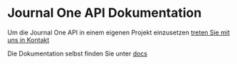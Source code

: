 # Journal One API Dokumentation

Um die Journal One API in einem eigenen Projekt einzusetzen [treten Sie mit uns in Kontakt](https://getjournal.one/#contact)

Die Dokumentation selbst finden Sie unter [docs](docs/index.md)
